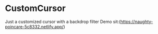 # CustomCursor
Just a customized cursor with a backdrop filter
Demo sit:(https://naughty-poincare-5c8332.netlify.app/)

